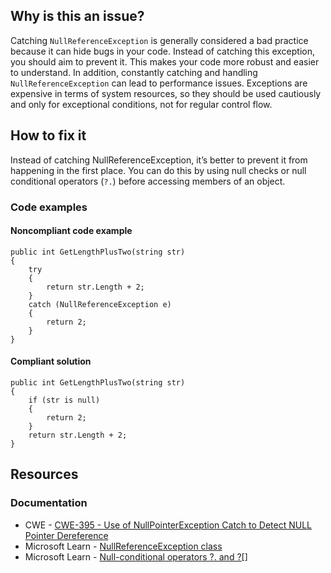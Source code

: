 ## Why is this an issue?

Catching `NullReferenceException` is generally considered a bad practice because it can hide bugs in your code. Instead of catching this
exception, you should aim to prevent it. This makes your code more robust and easier to understand. In addition, constantly catching and handling
`NullReferenceException` can lead to performance issues. Exceptions are expensive in terms of system resources, so they should be used
cautiously and only for exceptional conditions, not for regular control flow.

## How to fix it

Instead of catching NullReferenceException, it’s better to prevent it from happening in the first place. You can do this by using null checks or
null conditional operators (`?.`) before accessing members of an object.

### Code examples

#### Noncompliant code example

    public int GetLengthPlusTwo(string str)
    {
        try
        {
            return str.Length + 2;
        }
        catch (NullReferenceException e)
        {
            return 2;
        }
    }

#### Compliant solution

    public int GetLengthPlusTwo(string str)
    {
        if (str is null)
        {
            return 2;
        }
        return str.Length + 2;
    }

## Resources

### Documentation

- CWE - [CWE-395 - Use of NullPointerException Catch to Detect NULL Pointer Dereference](https://cwe.mitre.org/data/definitions/395)
- Microsoft Learn - [NullReferenceException class](https://learn.microsoft.com/en-us/dotnet/api/system.nullreferenceexception)
- Microsoft Learn - [Null-conditional operators ?. and ?\[\]](https://learn.microsoft.com/en-us/dotnet/csharp/language-reference/operators/member-access-operators#null-conditional-operators--and-)